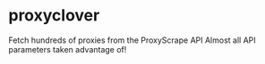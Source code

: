 # proxyclover
Fetch hundreds of proxies from the ProxyScrape API
Almost all API parameters taken advantage of!

